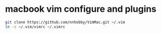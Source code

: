 # macbook vim configure and plugins

``` bash
git clone https://github.com/nnhobby/VimMac.git ~/.vim
ln -s ~/.vim/vimrc ~/.vimrc
```
